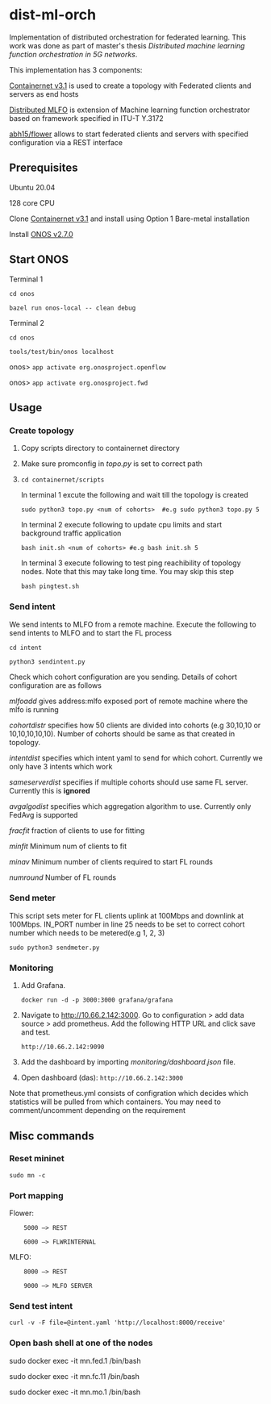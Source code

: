 # dist-ml-orch

Implementation of distributed orchestration for federated learning. This work was done as part of master's thesis *Distributed machine learning function orchestration in 5G networks*.

This implementation has 3 components:

[Containernet v3.1](https://github.com/containernet/containernet) is used to create a topology with Federated clients and servers as end hosts

[Distributed MLFO](https://github.com/abh15/mlfo-dist) is extension of Machine learning function orchestrator based on framework specified in  ITU-T Y.3172 

[abh15/flower](https://github.com/abh15/flower) allows to start federated clients and servers with specified configuration via a REST interface



## Prerequisites
Ubuntu 20.04

128 core CPU

Clone [Containernet v3.1](https://github.com/containernet/containernet) and install using Option 1 Bare-metal installation

Install [ONOS v2.7.0](https://wiki.onosproject.org/display/ONOS/Developer+Quick+Start) 


## Start ONOS

Terminal 1

`cd onos`

`bazel run onos-local -- clean debug`

Terminal 2

`cd onos`

`tools/test/bin/onos localhost`

onos> `app activate org.onosproject.openflow`

onos> `app activate org.onosproject.fwd`



## Usage
### Create topology
1. Copy scripts directory to containernet directory

2. Make sure promconfig in *topo.py* is set to correct path

3. `cd containernet/scripts`
	
	In terminal 1 excute the following and wait till the topology is created 

	`sudo python3 topo.py <num of cohorts>  #e.g sudo python3 topo.py 5`

	In terminal 2 execute following to update cpu limits and start background traffic application

	`bash init.sh <num of cohorts> #e.g bash init.sh 5`

	In terminal 3 execute following to test ping reachibility of topology nodes. Note that this may take long time. You may skip this step
	
	`bash pingtest.sh`


### Send intent
We send intents to MLFO from a remote machine. Execute the following to send intents to MLFO and to start the FL process

`cd intent`

`python3 sendintent.py`

Check which cohort configuration are you sending. Details of cohort configuration are as follows

*mlfoadd* gives address:mlfo exposed port of remote machine where the mlfo is running

*cohortdistr* specifies how 50 clients are divided into cohorts (e.g 30,10,10 or 10,10,10,10,10). Number of cohorts should be same as that created in topology.

*intentdist* specifies which intent yaml to send for which cohort. Currently we only have 3 intents which work

*sameserverdist* specifies if multiple cohorts should use same FL server. Currently this is **ignored**

*avgalgodist* specifies which aggregation algorithm to use. Currently only FedAvg is supported

*fracfit* fraction of clients to use for fitting

*minfit* Minimum num of clients to fit

*minav* Minimum number of clients required to start FL rounds

*numround* Number of FL rounds

### Send meter
This script sets meter for FL clients uplink at 100Mbps and downlink at 100Mbps.  IN_PORT number in line 25 needs to be set to correct cohort number which needs to be metered(e.g 1, 2, 3)

`sudo python3 sendmeter.py` 


### Monitoring 
1. Add Grafana.

	`docker run -d -p 3000:3000 grafana/grafana`

2. Navigate to  http://10.66.2.142:3000. Go to configuration > add data source > add prometheus. Add the following HTTP URL and click save and test.

	`http://10.66.2.142:9090`

3. Add the dashboard by importing *monitoring/dashboard.json* file.


5. Open dashboard (das):
	`http://10.66.2.142:3000`


Note that prometheus.yml consists of configration which decides which statistics will be pulled from which containers. You may need to comment/uncomment depending on the requirement






## Misc commands

### Reset mininet
`sudo mn -c`

### Port mapping
Flower: 

		5000 —> REST

	    6000 —> FLWRINTERNAL

MLFO: 

		8000 —> REST

	  	9000 —> MLFO SERVER

### Send test intent
`curl -v -F file=@intent.yaml 'http://localhost:8000/receive'`

### Open bash shell at one of the nodes

sudo docker exec -it mn.fed.1 /bin/bash

sudo docker exec -it mn.fc.11 /bin/bash

sudo docker exec -it mn.mo.1 /bin/bash
